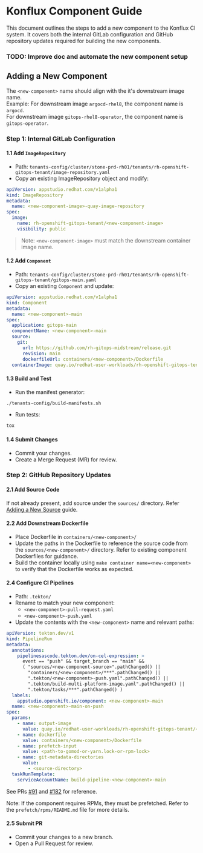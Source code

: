 # Konflux Component Guide

This document outlines the steps to add a new component to the Konflux CI system. It covers both the internal GitLab configuration and GitHub repository updates required for building the new components.

### TODO: Improve doc and automate the new component setup

## Adding a New Component

The `<new-component>` name should align with the it's downstream image name.  
Example:
For downstream image `argocd-rhel8`, the component name is `argocd`.  
For downstream image `gitops-rhel8-operator`, the component name is `gitops-operator`.  

### Step 1: Internal GitLab Configuration

#### 1.1 Add `ImageRepository`

- Path: `tenants-config/cluster/stone-prd-rh01/tenants/rh-openshift-gitops-tenant/image-repository.yaml`
- Copy an existing ImageRepository object and modify:
```yaml
apiVersion: appstudio.redhat.com/v1alpha1
kind: ImageRepository
metadata:
  name: <new-component-image>-quay-image-repository
spec:
  image:
    name: rh-openshift-gitops-tenant/<new-component-image>
    visibility: public
```

>  Note: `<new-component-image>` must match the downstream container image name.

#### 1.2 Add `Component`

- Path:
`tenants-config/cluster/stone-prd-rh01/tenants/rh-openshift-gitops-tenant/gitops-main.yaml`
- Copy an existing `Component` and update:
```yaml
apiVersion: appstudio.redhat.com/v1alpha1
kind: Component
metadata:
  name: <new-component>-main
spec:
  application: gitops-main
  componentName: <new-component>-main
  source:
    git:
      url: https://github.com/rh-gitops-midstream/release.git
      revision: main
      dockerfileUrl: containers/<new-component>/Dockerfile
  containerImage: quay.io/redhat-user-workloads/rh-openshift-gitops-tenant/<new-component-image>
```

#### 1.3 Build and Test

- Run the manifest generator:
```bash
./tenants-config/build-manifests.sh
```
- Run tests:
```bash
tox
```

#### 1.4 Submit Changes

- Commit your changes.
- Create a Merge Request (MR) for review.

### Step 2: GitHub Repository Updates

#### 2.1 Add Source Code

If not already present, add source under the `sources/` directory. Refer [Adding a New Source](sources-guide.md#adding-a-new-source) guide.

#### 2.2 Add Downstream Dockerfile

- Place Dockerfile in `containers/<new-component>/`
- Update the paths in the Dockerfile to reference the source code from the `sources/<new-component>/` directory. Refer to existing component Dockerfiles for guidance.
- Build the container locally using `make container name=<new-component>` to verify that the Dockerfile works as expected.

#### 2.4 Configure CI Pipelines

- Path: `.tekton/`
- Rename to match your new component:
    - `<new-component>-pull-request.yaml`
    - `<new-component>-push.yaml`
- Update the contents with the `<new-component>` name and relevant paths:

```yaml
apiVersion: tekton.dev/v1
kind: PipelineRun
metadata:
  annotations:
    pipelinesascode.tekton.dev/on-cel-expression: >
      event == "push" && target_branch == "main" && 
      ( "sources/<new-component-source>".pathChanged() || 
        "containers/<new-component>/***".pathChanged() || 
        ".tekton/<new-component>-push.yaml".pathChanged() || 
        ".tekton/build-multi-platform-image.yaml".pathChanged() || 
        ".tekton/tasks/***".pathChanged() )
  labels:
    appstudio.openshift.io/component: <new-component>-main
  name: <new-component>-main-on-push
spec:
  params:
    - name: output-image
      value: quay.io/redhat-user-workloads/rh-openshift-gitops-tenant/<new-image>:{{revision}}
    - name: dockerfile
      value: containers/<new-component>/Dockerfile
    - name: prefetch-input
      value: <path-to-gomod-or-yarn.lock-or-rpm-lock>
    - name: git-metadata-directories
      value:
        - <source-directory>
  taskRunTemplate:
    serviceAccountName: build-pipeline-<new-component>-main
```

See PRs [#91](https://github.com/rh-gitops-midstream/release/pull/91) and [#182](https://github.com/rh-gitops-midstream/release/pull/182) for reference. 

Note: If the component requires RPMs, they must be prefetched. Refer to the `prefetch/rpms/README.md` file for more details.

#### 2.5 Submit PR

- Commit your changes to a new branch.
- Open a Pull Request for review.
